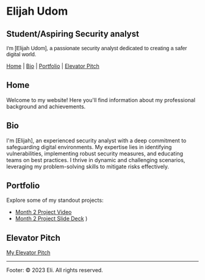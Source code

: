 # Elijah Udom
## Student/Aspiring Security analyst

<p style="font-family: 'Your Custom Font', sans-serif;">
    I'm [Elijah Udom], a passionate security analyst dedicated to creating a safer digital world.
</p>

[Home](#home) | [Bio](#bio) | [Portfolio](#portfolio) | [Elevator Pitch](#elevator-pitch)

## Home
Welcome to my website! Here you'll find information about my professional background and achievements.

## Bio

I'm [Elijah], an experienced security analyst with a deep commitment to safeguarding digital environments. My expertise lies in identifying vulnerabilities, implementing robust security measures, and educating teams on best practices. I thrive in dynamic and challenging scenarios, leveraging my problem-solving skills to mitigate risks effectively.

## Portfolio
Explore some of my standout projects:

- [Month 2 Project Video](https://youtu.be/to67pxKpOcQ)
- [Month 2 Project Slide Deck](pdfs/pitchdeck.pdf)
)

## Elevator Pitch
[My Elevator Pitch](pdfs/elpitch2.mp4)


---

Footer:
&copy; 2023 Eli. All rights reserved.
